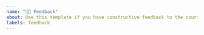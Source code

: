 ```yaml
---
name: "👩‍💻 Feedback"
about: Use this template if you have constructive feedback to the course.
labels: feedback
---
```


<!-- Describe what the like or dislike about the course. If there is something you dislike we would very much appreciate suggestions.
Remember that this feedback is public and directed at people with feelings.
-->

